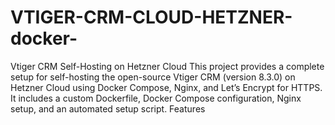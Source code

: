 # VTIGER-CRM-CLOUD-HETZNER-docker-
Vtiger CRM Self-Hosting on Hetzner Cloud This project provides a complete setup for self-hosting the open-source Vtiger CRM (version 8.3.0) on Hetzner Cloud using Docker Compose, Nginx, and Let’s Encrypt for HTTPS. It includes a custom Dockerfile, Docker Compose configuration, Nginx setup, and an automated setup script. Features
